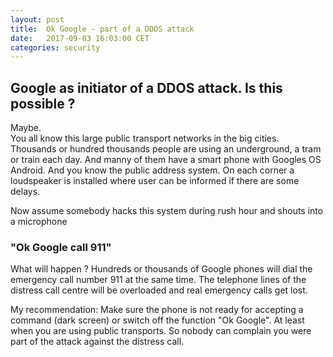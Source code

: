 ```yaml
---
layout: post
title:  Ok Google - part of a DDOS attack
date:   2017-09-03 16:03:00 CET
categories: security
---
```


## Google as initiator of a DDOS attack. Is this possible ?

Maybe. <br>
You all know this large public transport networks in the big cities. Thousands or hundred thousands people are using an underground, a tram or train each day. And manny of them have a smart phone with Googles OS Android. And you know the public address system. On each corner a loudspeaker is installed where user can be informed if there are some delays.

Now assume somebody hacks this system during rush hour and shouts into a microphone

### "Ok Google call 911"

What will happen ? Hundreds or thousands of Google phones will dial the emergency call number 911 at the same time. The telephone lines of the distress call centre will be overloaded and real emergency calls get lost.

My recommendation: Make sure the phone is not ready for accepting a command (dark screen) or switch off the function "Ok Google". At least when you are using public transports. So nobody can complain you were part of the attack against the distress call.
